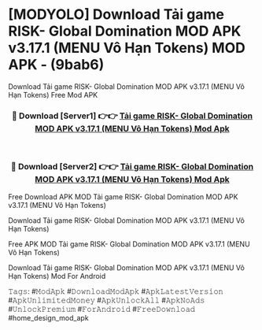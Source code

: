# [MODYOLO] Download Tải game RISK- Global Domination MOD APK v3.17.1 (MENU Vô Hạn Tokens) MOD APK - (9bab6)
Download Tải game RISK- Global Domination MOD APK v3.17.1 (MENU Vô Hạn Tokens) Free Mod APK

<div align="center">
<h3>🔴 Download [Server1] 👉👉 <a href="https://apk-comot.site?title=Tải_game_RISK-_Global_Domination_MOD_APK_v3.17.1_(MENU_Vô_Hạn_Tokens)">Tải game RISK- Global Domination MOD APK v3.17.1 (MENU Vô Hạn Tokens) Mod Apk</a></h3><br>

<h3>🔴 Download [Server2] 👉👉 <a href="https://apk-comot.site?title=Tải_game_RISK-_Global_Domination_MOD_APK_v3.17.1_(MENU_Vô_Hạn_Tokens)">Tải game RISK- Global Domination MOD APK v3.17.1 (MENU Vô Hạn Tokens) Mod Apk</a></h3>
</div>


Free Download APK MOD Tải game RISK- Global Domination MOD APK v3.17.1 (MENU Vô Hạn Tokens)

Download Tải game RISK- Global Domination MOD APK v3.17.1 (MENU Vô Hạn Tokens) 

Free APK MOD Tải game RISK- Global Domination MOD APK v3.17.1 (MENU Vô Hạn Tokens) 

Download Tải game RISK- Global Domination MOD APK v3.17.1 (MENU Vô Hạn Tokens) Mod For Android

𝚃𝚊𝚐𝚜: #𝙼𝚘𝚍𝙰𝚙𝚔 #𝙳𝚘𝚠𝚗𝚕𝚘𝚊𝚍𝙼𝚘𝚍𝙰𝚙𝚔 #𝙰𝚙𝚔𝙻𝚊𝚝𝚎𝚜𝚝𝚅𝚎𝚛𝚜𝚒𝚘𝚗 #𝙰𝚙𝚔𝚄𝚗𝚕𝚒𝚖𝚒𝚝𝚎𝚍𝙼𝚘𝚗𝚎𝚢 #𝙰𝚙𝚔𝚄𝚗𝚕𝚘𝚌𝚔𝙰𝚕𝚕 #𝙰𝚙𝚔𝙽𝚘𝙰𝚍𝚜 #𝚄𝚗𝚕𝚘𝚌𝚔𝙿𝚛𝚎𝚖𝚒𝚞𝚖 #𝙵𝚘𝚛𝙰𝚗𝚍𝚛𝚘𝚒𝚍 #𝙵𝚛𝚎𝚎𝙳𝚘𝚠𝚗𝚕𝚘𝚊𝚍 #home_design_mod_apk